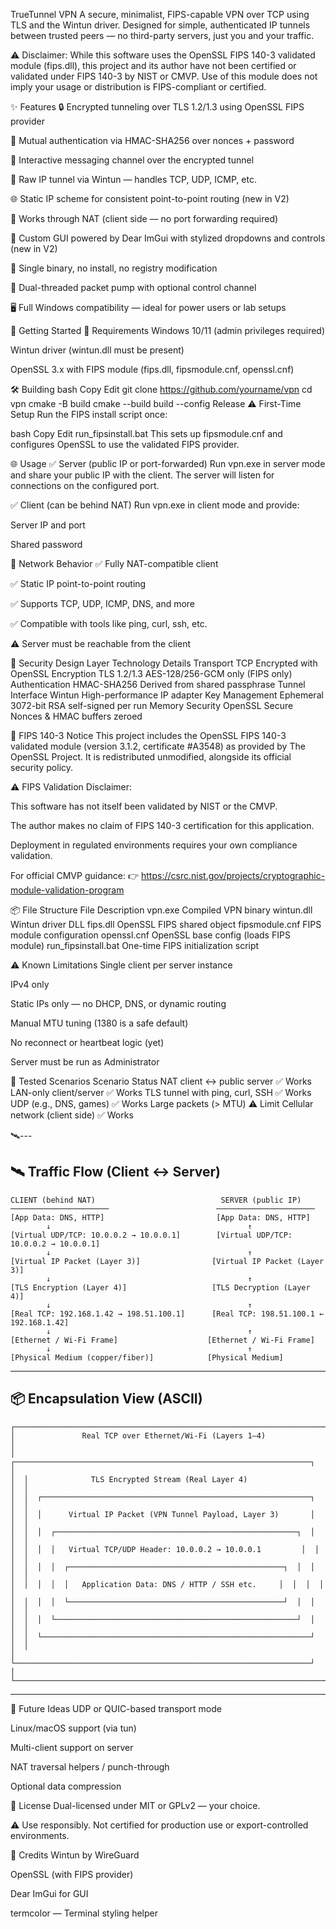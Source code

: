 TrueTunnel VPN
A secure, minimalist, FIPS-capable VPN over TCP using TLS and the Wintun driver.
Designed for simple, authenticated IP tunnels between trusted peers — no third-party servers, just you and your traffic.

⚠️ Disclaimer: While this software uses the OpenSSL FIPS 140-3 validated module (fips.dll),
this project and its author have not been certified or validated under FIPS 140-3 by NIST or CMVP.
Use of this module does not imply your usage or distribution is FIPS-compliant or certified.

✨ Features
🔒 Encrypted tunneling over TLS 1.2/1.3 using OpenSSL FIPS provider

🔐 Mutual authentication via HMAC-SHA256 over nonces + password

💬 Interactive messaging channel over the encrypted tunnel

🧠 Raw IP tunnel via Wintun — handles TCP, UDP, ICMP, etc.

🌐 Static IP scheme for consistent point-to-point routing (new in V2)

🧱 Works through NAT (client side — no port forwarding required)

🎨 Custom GUI powered by Dear ImGui with stylized dropdowns and controls (new in V2)

🪪 Single binary, no install, no registry modification

🧵 Dual-threaded packet pump with optional control channel

🖥️ Full Windows compatibility — ideal for power users or lab setups

🚀 Getting Started
🧰 Requirements
Windows 10/11 (admin privileges required)

Wintun driver (wintun.dll must be present)

OpenSSL 3.x with FIPS module (fips.dll, fipsmodule.cnf, openssl.cnf)

🛠️ Building
bash
Copy
Edit
git clone https://github.com/yourname/vpn
cd vpn
cmake -B build
cmake --build build --config Release
⚠️ First-Time Setup
Run the FIPS install script once:

bash
Copy
Edit
run_fipsinstall.bat
This sets up fipsmodule.cnf and configures OpenSSL to use the validated FIPS provider.

🌐 Usage
✅ Server (public IP or port-forwarded)
Run vpn.exe in server mode and share your public IP with the client.
The server will listen for connections on the configured port.

✅ Client (can be behind NAT)
Run vpn.exe in client mode and provide:

Server IP and port

Shared password

🧭 Network Behavior
✅ Fully NAT-compatible client

✅ Static IP point-to-point routing

✅ Supports TCP, UDP, ICMP, DNS, and more

✅ Compatible with tools like ping, curl, ssh, etc.

⚠️ Server must be reachable from the client

🔐 Security Design
Layer	Technology	Details
Transport	TCP	Encrypted with OpenSSL
Encryption	TLS 1.2/1.3	AES-128/256-GCM only (FIPS only)
Authentication	HMAC-SHA256	Derived from shared passphrase
Tunnel Interface	Wintun	High-performance IP adapter
Key Management	Ephemeral	3072-bit RSA self-signed per run
Memory Security	OpenSSL Secure	Nonces & HMAC buffers zeroed

📛 FIPS 140-3 Notice
This project includes the OpenSSL FIPS 140-3 validated module (version 3.1.2, certificate #A3548)
as provided by The OpenSSL Project. It is redistributed unmodified, alongside its official security policy.

⚠️ FIPS Validation Disclaimer:

This software has not itself been validated by NIST or the CMVP.

The author makes no claim of FIPS 140-3 certification for this application.

Deployment in regulated environments requires your own compliance validation.

For official CMVP guidance:
👉 https://csrc.nist.gov/projects/cryptographic-module-validation-program

📦 File Structure
File	Description
vpn.exe	Compiled VPN binary
wintun.dll	Wintun driver DLL
fips.dll	OpenSSL FIPS shared object
fipsmodule.cnf	FIPS module configuration
openssl.cnf	OpenSSL base config (loads FIPS module)
run_fipsinstall.bat	One-time FIPS initialization script

⚠️ Known Limitations
Single client per server instance

IPv4 only

Static IPs only — no DHCP, DNS, or dynamic routing

Manual MTU tuning (1380 is a safe default)

No reconnect or heartbeat logic (yet)

Server must be run as Administrator

🧪 Tested Scenarios
Scenario	Status
NAT client ↔ public server	✅ Works
LAN-only client/server	✅ Works
TLS tunnel with ping, curl, SSH	✅ Works
UDP (e.g., DNS, games)	✅ Works
Large packets (> MTU)	⚠️ Limit
Cellular network (client side)	✅ Works

🛰---

## 🛰️ Traffic Flow (Client ↔ Server)

```text
CLIENT (behind NAT)                            SERVER (public IP)
──────────────────────                        ──────────────────────
[App Data: DNS, HTTP]                         [App Data: DNS, HTTP]
        ↓                                            ↑
[Virtual UDP/TCP: 10.0.0.2 → 10.0.0.1]        [Virtual UDP/TCP: 10.0.0.2 → 10.0.0.1]
        ↓                                            ↑
[Virtual IP Packet (Layer 3)]                [Virtual IP Packet (Layer 3)]
        ↓                                            ↑
[TLS Encryption (Layer 4)]                   [TLS Decryption (Layer 4)]
        ↓                                            ↑
[Real TCP: 192.168.1.42 → 198.51.100.1]      [Real TCP: 198.51.100.1 ← 192.168.1.42]
        ↓                                            ↑
[Ethernet / Wi-Fi Frame]                    [Ethernet / Wi-Fi Frame]
        ↓                                            ↑
[Physical Medium (copper/fiber)]            [Physical Medium]
```

---

## 📦 Encapsulation View (ASCII)

```text
┌────────────────────────────────────────────────────────────────────────┐
│               Real TCP over Ethernet/Wi-Fi (Layers 1–4)                │
│  ┌──────────────────────────────────────────────────────────────────┐  │
│  │              TLS Encrypted Stream (Real Layer 4)                 │  │
│  │  ┌────────────────────────────────────────────────────────────┐  │  │
│  │  │      Virtual IP Packet (VPN Tunnel Payload, Layer 3)       │  │  │
│  │  │  ┌──────────────────────────────────────────────────────┐  │  │  │
│  │  │  │   Virtual TCP/UDP Header: 10.0.0.2 → 10.0.0.1         │  │  │  │
│  │  │  │  ┌────────────────────────────────────────────────┐  │  │  │  │
│  │  │  │  │   Application Data: DNS / HTTP / SSH etc.     │  │  │  │  │
│  │  │  │  └────────────────────────────────────────────────┘  │  │  │  │
│  │  │  └──────────────────────────────────────────────────────┘  │  │  │
│  │  └────────────────────────────────────────────────────────────┘  │  │
│  └──────────────────────────────────────────────────────────────────┘  │
└────────────────────────────────────────────────────────────────────────┘
```

---

🧠 Future Ideas
UDP or QUIC-based transport mode

Linux/macOS support (via tun)

Multi-client support on server

NAT traversal helpers / punch-through

Optional data compression

📜 License
Dual-licensed under MIT or GPLv2 — your choice.

⚠️ Use responsibly. Not certified for production use or export-controlled environments.

🙏 Credits
Wintun by WireGuard

OpenSSL (with FIPS provider)

Dear ImGui for GUI

termcolor — Terminal styling helper
